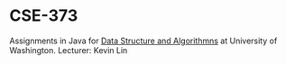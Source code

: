 # CSE-373

Assignments in Java for [Data Structure and Algorithmns](https://courses.cs.washington.edu/courses/cse373/19au/about/) at University of Washington.  Lecturer: Kevin Lin


